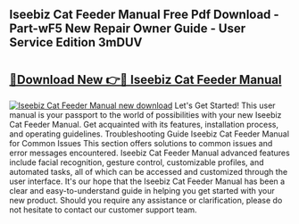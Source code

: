 ## Iseebiz Cat Feeder Manual Free Pdf Download - Part-wF5 New Repair Owner Guide - User Service Edition 3mDUV

# <h2><a href="http://bc4560.oget.top/?id=Iseebiz+Cat+Feeder+Manual">🔗Download New 👉🔴 Iseebiz Cat Feeder Manual</a></h2>

[![Iseebiz Cat Feeder Manual new download](https://i.imgur.com/5g1atiW.png)](http://bc4560.oget.top/?id=Iseebiz+Cat+Feeder+Manual)
Let's Get Started! This user manual is your passport to the world of possibilities with your new Iseebiz Cat Feeder Manual. Get acquainted with its features, installation process, and operating guidelines. Troubleshooting Guide Iseebiz Cat Feeder Manual for Common Issues This section offers solutions to common issues and error messages encountered. Iseebiz Cat Feeder Manual advanced features include facial recognition, gesture control, customizable profiles, and automated tasks, all of which can be accessed and customized through the user interface. It's our hope that the Iseebiz Cat Feeder Manual has been a clear and easy-to-understand guide in helping you get started with your new product. Should you require any assistance or clarification, please do not hesitate to contact our customer support team.
